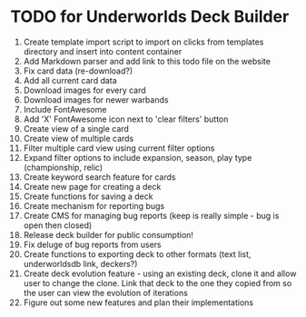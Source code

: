 # TODO for Underworlds Deck Builder

1.  Create template import script to import on clicks from templates directory and insert into content container
1.  Add Markdown parser and add link to this todo file on the website
2.  Fix card data (re-download?)
3.  Add all current card data
4.  Download images for every card
5.  Download images for newer warbands
6.  Include FontAwesome
7.  Add 'X' FontAwesome icon next to 'clear filters' button
8.  Create view of a single card
9.  Create view of multiple cards
10.  Filter multiple card view using current filter options
11. Expand filter options to include expansion, season, play type (championship, relic)
12. Create keyword search feature for cards
13. Create new page for creating a deck
14. Create functions for saving a deck
15. Create mechanism for reporting bugs
16. Create CMS for managing bug reports (keep is really simple - bug is open then closed)
17. Release deck builder for public consumption!
18. Fix deluge of bug reports from users
19. Create functions to exporting deck to other formats (text list, underworldsdb link, deckers?)
20. Create deck evolution feature - using an existing deck, clone it and allow user to change the clone. Link that deck to the one they copied from so the user can view the evolution of iterations
21. Figure out some new features and plan their implementations